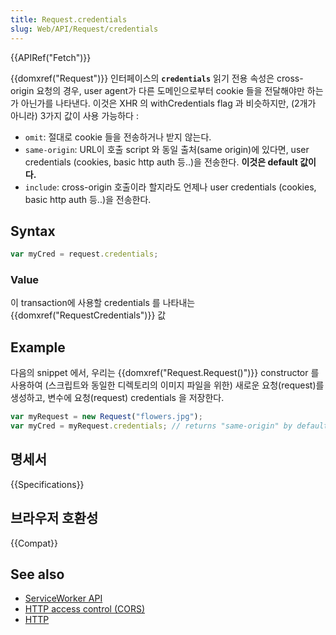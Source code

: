 ```yaml
---
title: Request.credentials
slug: Web/API/Request/credentials
---
```


{{APIRef("Fetch")}}

{{domxref("Request")}} 인터페이스의 **`credentials`** 읽기 전용 속성은 cross-origin 요청의 경우, user agent가 다른 도메인으로부터 cookie 들을 전달해야만 하는가 아닌가를 나타낸다. 이것은 XHR 의 withCredentials flag 과 비슷하지만, (2개가 아니라) 3가지 값이 사용 가능하다 :

- `omit`: 절대로 cookie 들을 전송하거나 받지 않는다.
- `same-origin`: URL이 호출 script 와 동일 출처(same origin)에 있다면, user credentials (cookies, basic http auth 등..)을 전송한다. **이것은 default 값이다.**
- `include`: cross-origin 호출이라 할지라도 언제나 user credentials (cookies, basic http auth 등..)을 전송한다.

## Syntax

```js
var myCred = request.credentials;
```

### Value

이 transaction에 사용할 credentials 를 나타내는 {{domxref("RequestCredentials")}} 값

## Example

다음의 snippet 에서, 우리는 {{domxref("Request.Request()")}} constructor 를 사용하여 (스크립트와 동일한 디렉토리의 이미지 파일을 위한) 새로운 요청(request)를 생성하고, 변수에 요청(request) credentials 을 저장한다.

```js
var myRequest = new Request("flowers.jpg");
var myCred = myRequest.credentials; // returns "same-origin" by default
```

## 명세서

{{Specifications}}

## 브라우저 호환성

{{Compat}}

## See also

- [ServiceWorker API](/ko/docs/Web/API/ServiceWorker_API)
- [HTTP access control (CORS)](/ko/docs/Web/HTTP/Access_control_CORS)
- [HTTP](/ko/docs/Web/HTTP)
